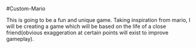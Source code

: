 #Custom-Mario

This is going to be a fun and unique game. Taking inspiration from mario, I will be creating a game which will be based on the life of a close friend(obvious exaggeration at certain points will exist to improve gameplay). 
